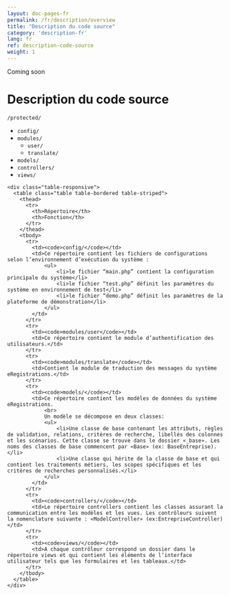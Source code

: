 ```yaml
---
layout: doc-pages-fr
permalink: /fr/description/overview
title: "Description du code source"
category: 'description-fr'
lang: fr
ref: description-code-source
weight: 1
---
```


<span class="label label-info">Coming soon</span>

# Description du code source

<div class="code-preview">
    <div class="dir-explain">
      <code class="url">/protected/</code>
      <ul class="files">
        <li>
          <code>config/</code>
        </li>
        <li>
          <code>modules/</code>        
          <ul class="files">
            <li><code>user/</code></li>
            <li><code>translate/</code></li>
          </ul>
        </li>
        <li><code>models/</code></li>
        <li><code>controllers/</code></li>
        <li><code>views/</code></li>
      </ul>
    </div>

    <div class="table-responsive">
      <table class="table table-bordered table-striped">
        <thead>
          <tr>
            <th>Répertoire</th>
            <th>Fonction</th>
          </tr>
        </thead>
        <tbody>
          <tr>
            <td><code>config/</code></td>
            <td>Ce répertoire contient les fichiers de configurations selon l’environnement d’exécution du système :
	            <ul>
	            	<li>le fichier “main.php” contient la configuration principale du système</li>
	            	<li>le fichier “test.php” définit les paramètres du système en environnement de test</li>
	            	<li>le fichier “demo.php” définit les paramètres de la plateforme de démonstration</li>
				</ul>
			</td>
          </tr>
          <tr>
            <td><code>modules/user</code></td>
            <td>Ce répertoire contient le module d’authentification des utilisateurs.</td>
          </tr>
          <tr>
            <td><code>modules/translate</code></td>
            <td>Contient le module de traduction des messages du système eRegistrations.</td>
          </tr>
          <tr>
            <td><code>models/</code></td>
            <td>Ce répertoire contient les modèles de données du système eRegistrations.
            	<br>
				Un modèle se décompose en deux classes:
				<ul>
					<li>Une classe de base contenant les attributs, règles de validation, relations, critères de recherche, libellés des colonnes et les scénarios. Cette classe se trouve dans le dossier «_base». Les noms des classes de base commencent par «Base» (ex: BaseEntreprise).</li>
					<li>Une classe qui hérite de la classe de base et qui contient les traitements métiers, les scopes spécifiques et les critères de recherches personnalisés.</li>
				</ul>
			</td>
          </tr>
          <tr>
            <td><code>controllers/</code></td>
            <td>Le répertoire controllers contient les classes assurant la communication entre les modèles et les vues. Les contrôleurs suivent la nomenclature suivante : «ModelController» (ex:EntrepriseController)</td>
          </tr>
          <tr>
            <td><code>views/</code></td>
            <td>A chaque contrôleur correspond un dossier dans le répertoire views et qui contient les éléments de l’interface utilisateur tels que les formulaires et les tableaux.</td>
          </tr>
        </tbody>
      </table>
    </div>

  </div>